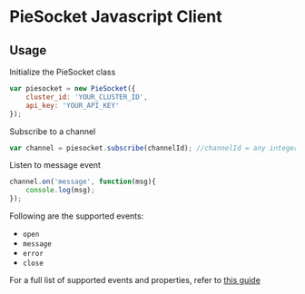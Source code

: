 # PieSocket Javascript Client



## Usage 

Initialize the PieSocket class
```javascript
var piesocket = new PieSocket({
    cluster_id: 'YOUR_CLUSTER_ID',
    api_key: 'YOUR_API_KEY'    
});
```


Subscribe to a channel
```javascript
var channel = piesocket.subscribe(channelId); //channelId = any integere b/w 1-100000
```


Listen to message event
```javascript
channel.on('message', function(msg){
    console.log(msg);
});
```

Following are the supported events:
  - `open`
  - `message`
  - `error`
  - `close`
  

For a full list of supported events and properties, refer to [this guide](https://piesocke.com/websocket)
